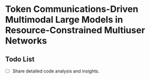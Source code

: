 # Token Communications-Driven Multimodal Large Models in Resource-Constrained Multiuser Networks

## Todo List
- [ ] Share detailed code analysis and insights.
